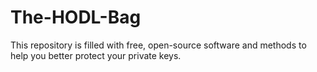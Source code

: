 # The-HODL-Bag
This repository is filled with free, open-source software and methods to help you better protect your private keys.

